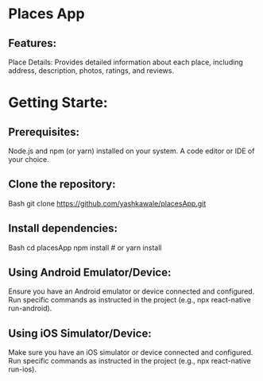 # Places App

## Features:
Place Details: Provides detailed information about each place, including address, description, photos, ratings, and reviews.

# Getting Starte:

## Prerequisites:
Node.js and npm (or yarn) installed on your system.
A code editor or IDE of your choice.

## Clone the repository:
Bash
git clone https://github.com/yashkawale/placesApp.git

## Install dependencies:
Bash
cd placesApp
npm install  # or yarn install

## Using Android Emulator/Device:
Ensure you have an Android emulator or device connected and configured.
Run specific commands as instructed in the project (e.g., npx react-native run-android).

## Using iOS Simulator/Device:
Make sure you have an iOS simulator or device connected and configured.
Run specific commands as instructed in the project (e.g., npx react-native run-ios).

